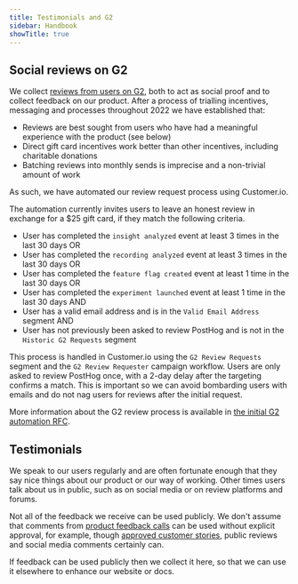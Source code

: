 ```yaml
---
title: Testimonials and G2
sidebar: Handbook
showTitle: true
---
```


## Social reviews on G2
We collect [reviews from users on G2](https://www.g2.com/products/posthog/reviews), both to act as social proof and to collect feedback on our product. After a process of trialling incentives, messaging and processes throughout 2022 we have established that:

- Reviews are best sought from users who have had a meaningful experience with the product (see below)
- Direct gift card incentives work better than other incentives, including charitable donations
- Batching reviews into monthly sends is imprecise and a non-trivial amount of work

As such, we have automated our review request process using Customer.io. 

The automation currently invites users to leave an honest review in exchange for a $25 gift card, if they match the following criteria. 

- User has completed the `insight analyzed` event at least 3 times in the last 30 days
OR
- User has completed the `recording analyzed` event at least 3 times in the last 30 days
OR
- User has completed the `feature flag created` event at least 1 time in the last 30 days
OR
- User has completed the `experiment launched` event at least 1 time in the last 30 days
AND
- User has a valid email address and is in the `Valid Email Address` segment
AND
- User has not previously been asked to review PostHog and is not in the `Historic G2 Requests` segment

This process is handled in Customer.io using the `G2 Review Requests` segment and the `G2 Review Requester` campaign workflow. Users are only asked to review PostHog once, with a 2-day delay after the targeting confirms a match. This is important so we can avoid bombarding users with emails and do not nag users for reviews after the initial request. 

More information about the G2 review process is available in [the initial G2 automation RFC](https://github.com/PostHog/meta/pull/83/files). 

## Testimonials
We speak to our users regularly and are often fortunate enough that they say nice things about our product or our way of working. Other times users talk about us in public, such as on social media or on review platforms and forums. 

Not all of the feedback we receive can be used publicly. We don't assume that comments from [product feedback calls](https://posthog.com/handbook/product/user-feedback) can be used without explicit approval, for example, though [approved customer stories](https://posthog.com/customers), public reviews and social media comments certainly can. 

If feedback can be used publicly then we collect it here, so that we can use it elsewhere to enhance our website or docs. 

<TestimonialsTable />